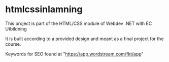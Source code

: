 # htmlcssinlamning

This project is part of the HTML/CSS module of Webdev .NET with EC Utbildning

It is built according to a provided design and meant as a final project for the course. 


Keywords for SEO found at "https://app.wordstream.com/fkt/app"